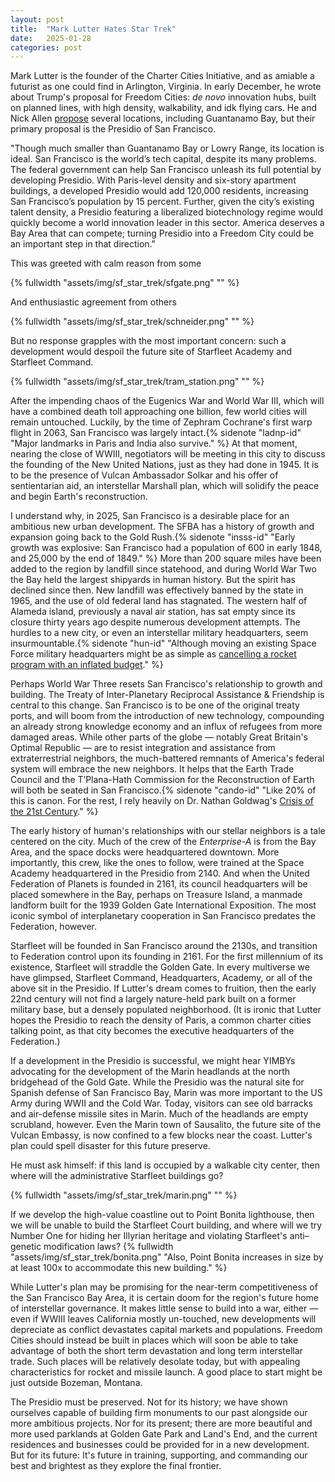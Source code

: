 ```yaml
---
layout: post
title:  "Mark Lutter Hates Star Trek"
date:   2025-01-28
categories: post
---
```




Mark Lutter is the founder of the Charter Cities Initiative, and as amiable a futurist as one could find in Arlington, Virginia. In early December, he wrote about Trump's proposal for Freedom Cities: *de novo* innovation hubs, built on planned lines, with high density, walkability, and idk flying cars. He and Nick Allen [propose](https://www.city-journal.org/article/building-freedom-cities) several locations, including Guantanamo Bay, but their primary proposal is the Presidio of San Francisco. 

"Though much smaller than Guantanamo Bay or Lowry Range, its location is ideal. San Francisco is the world’s tech capital, despite its many problems. The federal government can help San Francisco unleash its full potential by developing Presidio. With Paris-level density and six-story apartment buildings, a developed Presidio would add 120,000 residents, increasing San Francisco’s population by 15 percent. Further, given the city’s existing talent density, a Presidio featuring a liberalized biotechnology regime would quickly become a world innovation leader in this sector. America deserves a Bay Area that can compete; turning Presidio into a Freedom City could be an important step in that direction."

This was greeted with calm reason from some

{% fullwidth "assets/img/sf_star_trek/sfgate.png" "" %}

And enthusiastic agreement from others

{% fullwidth "assets/img/sf_star_trek/schneider.png" "" %}

But no response grapples with the most important concern: such a development would despoil the future site of Starfleet Academy and Starfleet Command. 

{% fullwidth "assets/img/sf_star_trek/tram_station.png" "" %}

After the impending chaos of the Eugenics War and World War III, which will have a combined death toll approaching one billion, few world cities will remain untouched. Luckily, by the time of Zephram Cochrane's first warp flight in 2063, San Francisco was largely intact.{% sidenote "ladnp-id" "Major landmarks in Paris and India also survive." %} At that moment, nearing the close of WWIII, negotiators will be meeting in this city to discuss the founding of the New United Nations, just as they had done in 1945. It is to be the presence of Vulcan Ambassador Solkar and his offer of sentientarian aid, an interstellar Marshall plan, which will solidify the peace and begin Earth's reconstruction. 

I understand why, in 2025, San Francisco is a desirable place for an ambitious new urban development. The SFBA has a history of growth and expansion going back to the Gold Rush.{% sidenote "insss-id" "Early growth was explosive: San Francisco had a population of 600 in early 1848, and 25,000 by the end of 1849." %} More than 200 square miles have been added to the region by landfill since statehood, and during World War Two the Bay held the largest shipyards in human history. But the spirit has declined since then. New landfill was effectively banned by the state in 1965, and the use of old federal land has stagnated. The western half of Alameda island, previously a naval air station, has sat empty since its closure thirty years ago despite numerous development attempts. The hurdles to a new city, or even an interstellar military headquarters, seem insurmountable.{% sidenote "hun-id" "Although moving an existing Space Force military headquarters might be as simple as [cancelling a rocket program with an inflated budget](https://arstechnica.com/space/2024/12/how-did-the-ceo-of-an-online-payments-firm-become-the-nominee-to-lead-nasa/)." %} 

Perhaps World War Three resets San Francisco's relationship to growth and building. The Treaty of Inter-Planetary Reciprocal Assistance & Friendship is central to this change. San Francisco is to be one of the original treaty ports, and will boom from the introduction of new technology, compounding an already strong knowledge economy and an influx of refugees from more damaged areas. While other parts of the globe — notably Great Britain's Optimal Republic — are to resist integration and assistance from extraterrestrial neighbors, the much-battered remnants of America's federal system will embrace the new neighbors. It helps that the Earth Trade Council and the T’Plana-Hath Commission for the Reconstruction of Earth will both be seated in San Francisco.{% sidenote "cando-id" "Like 20% of this is canon. For the rest, I rely heavily on Dr. Nathan Goldwag's [Crisis of the 21st Century](https://tranquility.press/wp-content/uploads/2024/05/reconstructing-the-crisis-of-the-21st-century.pdf)." %}

The early history of human's relationships with our stellar neighbors is a tale centered on the city. Much of the crew of the *Enterprise-A* is from the Bay Area, and the space docks were headquartered downtown. More importantly, this crew, like the ones to follow, were trained at the Space Academy headquartered in the Presidio from 2140. And when the United Federation of Planets is founded in 2161, its council headquarters will be placed somewhere in the Bay, perhaps on Treasure Island, a manmade landform built for the 1939 Golden Gate International Exposition. The most iconic symbol of interplanetary cooperation in San Francisco predates the Federation, however. 

Starfleet will be founded in San Francisco around the 2130s, and transition to Federation control upon its founding in 2161. For the first millennium of its existence, Starfleet will straddle the Golden Gate. In every multiverse we have glimpsed, Starfleet Command, Headquarters, Academy, or all of the above sit in the Presidio. If Lutter's dream comes to fruition, then the early 22nd century will not find a largely nature-held park built on a former military base, but a densely populated neighborhood. (It is ironic that Lutter hopes the Presidio to reach the density of Paris, a common charter cities talking point, as that city becomes the executive headquarters of the Federation.) 

If a development in the Presidio is successful, we might hear YIMBYs advocating for the development of the Marin headlands at the north bridgehead of the Gold Gate. While the Presidio was the natural site for Spanish defense of San Francisco Bay, Marin was more important to the US Army during WWII and the Cold War. Today, visitors can see old barracks and air-defense missile sites in Marin. Much of the headlands are empty scrubland, however. Even the Marin town of Sausalito, the future site of the Vulcan Embassy, is now confined to a few blocks near the coast. Lutter's plan could spell disaster for this future preserve. 

He must ask himself: if this land is occupied by a walkable city center, then where will the administrative Starfleet buildings go? 

{% fullwidth "assets/img/sf_star_trek/marin.png" "" %}

If we develop the high-value coastline out to Point Bonita lighthouse, then we will be unable to build the Starfleet Court building, and where will we try Number One for hiding her Illyrian heritage and violating Starfleet's anti–genetic modification laws? 
{% fullwidth "assets/img/sf_star_trek/bonita.png" "Also, Point Bonita increases in size by at least 100x to accommodate this new building." %}

While Lutter's plan may be promising for the near-term competitiveness of the San Francisco Bay Area, it is certain doom for the region's future home of interstellar governance. It makes little sense to build into a war, either — even if WWIII leaves California mostly un-touched, new developments will depreciate as conflict devastates capital markets and populations. Freedom Cities should instead be built in places which will soon be able to take advantage of both the short term devastation and long term interstellar trade. Such places will be relatively desolate today, but with appealing characteristics for rocket and missile launch. A good place to start might be just outside Bozeman, Montana. 

The Presidio must be preserved. Not for its history; we have shown ourselves capable of building firm monuments to our past alongside our more ambitious projects. Nor for its present; there are more beautiful and more used parklands at Golden Gate Park and Land's End, and the current residences and businesses could be provided for in a new development. But for its future: It's future in training, supporting, and commanding our best and brightest as they explore the final frontier. 